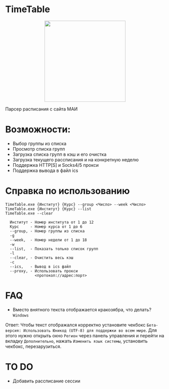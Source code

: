 # TimeTable
<p align="center">
<img width="256" height="256" src="https://i.ibb.co/hBq3MfS/2022-10-11-195636745.png">
<p align="center">

Парсер расписания с сайта МАИ

# Возможности:

- Выбор группы из списка
- Просмотр списка групп
- Загрузка списка групп в кэш и его очистка
- Загрузка текущего рассписания и на конкретную неделю
- Поддержка HTTP[S] и Socks4/5 прокси
- Поддержка вывода в файл ics

# Справка по использованию

```
TimeTable.exe {Институт} {Курс} --group <Число> --week <Число>
TimeTable.exe {Институт} {Курс} --list
TimeTable.exe --clear

  Институт - Номер института от 1 до 12
  Курс     - Номер курса от 1 до 6
  --group, - Номер группы из списка
  -g
  --week,  - Номер недели от 1 до 18
  -w
  --list,  - Показать только список групп
  -l
  --clear, - Очистить весь кэш
  -c
  --ics,   - Вывод в ics файл
  --proxy, - Использовать прокси
             <протокол://адрес:порт>
```

# FAQ

- Вместо внятного текста отображается кракозябра, что делать? `Windows`

Ответ: Чтобы текст отображался корректно установите чекбокс `Бета-версия: Использовать Юникод (UTF-8) для поддержки во всем мире`. Для этого нужно открыть окно `Регион` через панель управления и перейти на вкладку `Дополнительно`, нажать `Изменить язык системы`, установить чекбокс, перезарузиться.

# TO DO

- Добавить рассписание сессии
